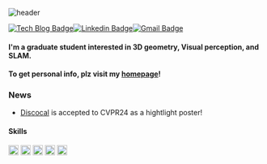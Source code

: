 ![header](https://capsule-render.vercel.app/api?type=rect&color=FFFFFF&height=150&section=header&text=✨Chaehyeon%20Song's%20Github✨&fontSize=50&fontColor=000000)

[![Tech Blog Badge](http://img.shields.io/badge/-Homepage-black?style=flat-square&logo=github)](https://chaehyeonsong.github.io/)[![Linkedin Badge](https://img.shields.io/badge/-LinkedIn-blue?style=flat-square&logo=Linkedin&logoColor=white)](http://linkedin.com/in/chaehyeonsong)[![Gmail Badge](https://img.shields.io/badge/Gmail-d14836?style=flat-square&logo=Gmail&logoColor=white)](mailto:chaehyeon@snu.ac.kr)

#### I'm a graduate student interested in 3D geometry, Visual perception, and SLAM.
#### To get personal info, plz visit my <a href="https://chaehyeonsong.github.io/"> homepage</a>!

### News
- <a href="https://github.com/chaehyeonsong/discocal"> Discocal</a> is accepted to CVPR24 as a hightlight poster!

#### Skills
<img alt = "C++" height="20" src="https://img.shields.io/badge/C++-AA154C.svg?style=for-the-badge&logo=C++&logoColor=white"> <img alt = "3.1 Python" height="20" src="https://img.shields.io/badge/Python-3776AB.svg?style=for-the-badge&logo=Python&logoColor=white"> <img alt = "sql" height="20" src="https://img.shields.io/badge/MySQL-C75311.svg?style=for-the-badge&logo=MySQL&logoColor=white"> <img alt = "ros" height="20" src="https://img.shields.io/badge/Ros-494848.svg?style=for-the-badge&logo=C++&logoColor=white"> <img alt = "latex" height="20" src="https://img.shields.io/badge/LaTeX-008080.svg?style=for-the-badge&logo=LaTeX&logoColor=white">